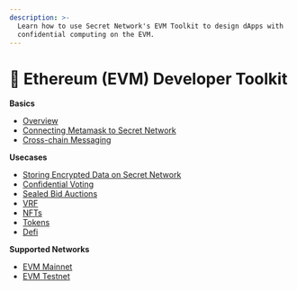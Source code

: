 ```yaml
---
description: >-
  Learn how to use Secret Network's EVM Toolkit to design dApps with
  confidential computing on the EVM.
---
```


# 🤝 Ethereum (EVM) Developer Toolkit

**Basics**

* [Overview ](https://docs.scrt.network/secret-network-documentation/development/ethereum-evm-developer-toolkit/basics/overview)
* [Connecting Metamask to Secret Network](https://docs.scrt.network/secret-network-documentation/development/ethereum-evm-developer-toolkit/basics/connecting-metamask-to-secret-network)
* [Cross-chain Messaging ](https://docs.scrt.network/secret-network-documentation/development/ethereum-evm-developer-toolkit/basics/cross-chain-messaging)

**Usecases**

* [Storing Encrypted Data on Secret Network ](https://docs.scrt.network/secret-network-documentation/development/ethereum-evm-developer-toolkit/usecases/storing-encrypted-data-on-secret-network)
* [Confidential Voting ](https://docs.scrt.network/secret-network-documentation/development/ethereum-evm-developer-toolkit/usecases/confidential-voting)
* [Sealed Bid Auctions](https://docs.scrt.network/secret-network-documentation/development/ethereum-evm-developer-toolkit/usecases/sealed-bid-auction)
* [VRF](https://docs.scrt.network/secret-network-documentation/development/ethereum-evm-developer-toolkit/usecases/vrf)
* [NFTs](https://docs.scrt.network/secret-network-documentation/development/ethereum-evm-developer-toolkit/usecases/nfts)
* [Tokens](https://docs.scrt.network/secret-network-documentation/development/ethereum-evm-developer-toolkit/usecases/tokens)
* [Defi](https://docs.scrt.network/secret-network-documentation/development/ethereum-evm-developer-toolkit/usecases/defi)

**Supported Networks**

* [EVM Mainnet](https://docs.scrt.network/secret-network-documentation/development/ethereum-evm-developer-toolkit/gateway-contracts/evm-mainnet)
* [EVM Testnet](https://docs.scrt.network/secret-network-documentation/development/ethereum-evm-developer-toolkit/gateway-contracts/evm-testnet)
